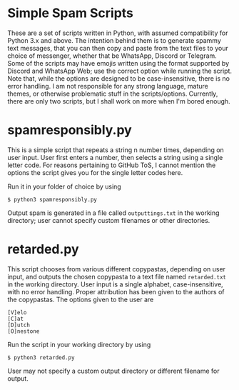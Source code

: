 # Simple Spam Scripts

These are a set of scripts written in Python, with assumed compatibility for Python 3.x and above. The intention behind them is to generate spammy text messages, that you can then copy and paste from the text files to your choice of messenger, whether that be WhatsApp, Discord or Telegram. Some of the scripts may have emojis written using the format supported by Discord and WhatsApp Web; use the correct option while running the script. Note that, while the options are designed to be case-insensitive, there is no error handling. I am not responsible for any strong language, mature themes, or otherwise problematic stuff in the scripts/options. Currently, there are only two scripts, but I shall work on more when I'm bored enough.

# spamresponsibly.py

This is a simple script that repeats a string n number times, depending on user input. User first enters a number, then selects a string using a single letter code. For reasons pertaining to GitHub ToS, I cannot mention the options the script gives you for the single letter codes here.

Run it in your folder of choice by using
```console
$ python3 spamresponsibly.py
```

Output spam is generated in a file called `outputtings.txt` in the working directory; user cannot specify custom filenames or other directories.

# retarded.py

This script chooses from various different copypastas, depending on user input, and outputs the chosen copypasta to a text file named `retarded.txt` in the working directory. User input is a single alphabet, case-insensitive, with no error handling. Proper attribution has been given to the authors of the copypastas.
The options given to the user are

```console
[V]elo
[C]at
[D]utch
[O]nestone
```

Run the script in your working directory by using
```console
$ python3 retarded.py
```
User may not specify a custom output directory or different filename for output.
